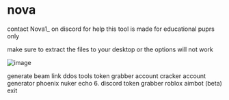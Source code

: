 # nova
contact Nova1_ on discord for help
this tool is made for educational puprs only

make sure to extract the files to your desktop or the options will not work

![image](https://github.com/Blank-c1/nova/assets/146923730/8d787d1a-7b2a-44fd-839f-2a7950a8efe0)

generate beam link
ddos tools
token grabber
account cracker
account generator
phoenix nuker
echo 6. discord token grabber
roblox aimbot (beta)
 exit        



